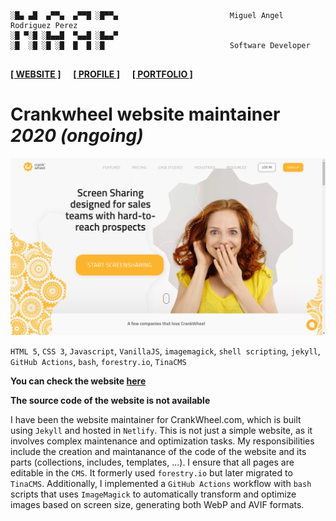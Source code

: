 ```

░█▄ ▄█  ▄▀▀▄  ▄▀▀█ ░█▀▀▄                         Miguel Angel Rodriguez Perez
░█ ▀░█ ░█▄▄█  ▀▄▄█ ░█▄▄▀
░█  ░█ ░█ ░█  █  █ ░█                            Software Developer
       
```

[website_link]: https://marp.rocks/
[git_profile]: ./README.md
[portfolio_link]: ./PORTFOLIO.md

**[<ins>[ WEBSITE ]</ins>][website_link]** &nbsp;&nbsp;&nbsp; **[<ins>[ PROFILE ]</ins>][git_profile]** &nbsp;&nbsp;&nbsp; **[<ins>[ PORTFOLIO ]</ins>][portfolio_link]**



# Crankwheel website maintainer &nbsp;&nbsp;&nbsp; _2020 (ongoing)_

![](./assets/img/crankwheel.png)

`HTML 5`, `CSS 3`, `Javascript`, `VanillaJS`, `imagemagick`, `shell scripting`, `jekyll`, `GitHub Actions`, `bash`, `forestry.io`, `TinaCMS`

**You can check the website [here](https://crankwheel.com/)**

**The source code of the website is not available**

I have been the website maintainer for CrankWheel.com, which is built using `Jekyll` and hosted in `Netlify`. This is not just a simple website, as it involves complex maintenance and optimization tasks. My responsibilities include the creation and maintanance of the code of the website and its parts (collections, includes, templates, ...). I ensure that all pages are editable in the `CMS`. It formerly used `forestry.io` but later migrated to `TinaCMS`. Additionally, I implemented a `GitHub Actions` workflow with `bash` scripts that uses `ImageMagick` to automatically transform and optimize images based on screen size, generating both WebP and AVIF formats.